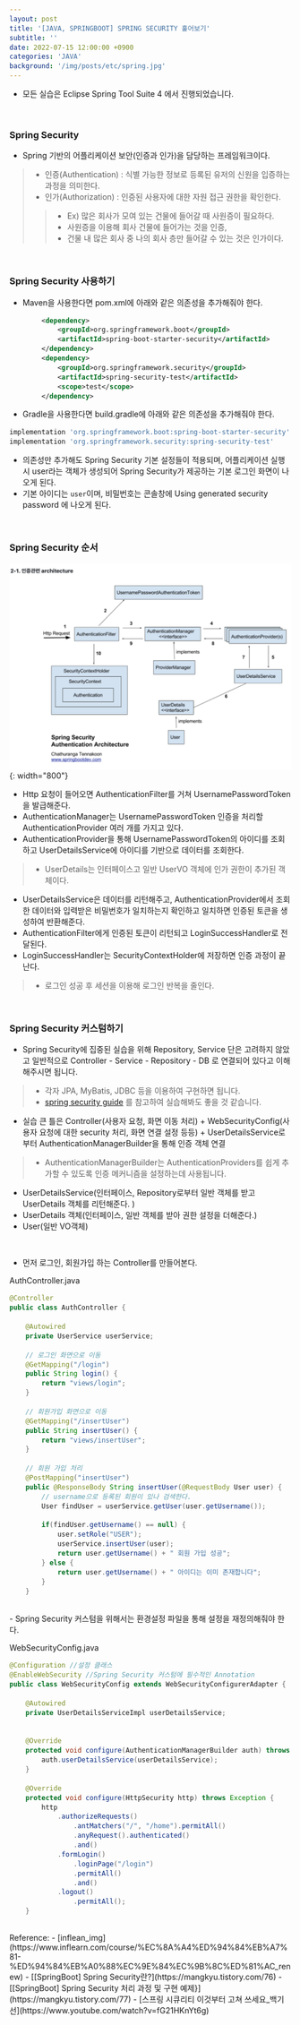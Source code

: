 ```yaml
---
layout: post
title: '[JAVA, SPRINGBOOT] SPRING SECURITY 훑어보기'
subtitle: ''
date: 2022-07-15 12:00:00 +0900
categories: 'JAVA'
background: '/img/posts/etc/spring.jpg'
---
```


- 모든 실습은 Eclipse Spring Tool Suite 4 에서 진행되었습니다.

<br>

### Spring Security
- Spring 기반의 어플리케이션 보안(인증과 인가)을 담당하는 프레임워크이다.
> - 인증(Authentication) : 식별 가능한 정보로 등록된 유저의 신원을 입증하는 과정을 의미한다.
> - 인가(Authorization) : 인증된 사용자에 대한 자원 접근 권한을 확인한다.
> > - Ex) 많은 회사가 모여 있는 건물에 들어갈 때 사원증이 필요하다.
> > - 사원증을 이용해 회사 건물에 들어가는 것을 인증,
> > - 건물 내 많은 회사 중 나의 회사 층만 들어갈 수 있는 것은 인가이다. 

<br>

### Spring Security 사용하기

- Maven을 사용한다면 pom.xml에 아래와 같은 의존성을 추가해줘야 한다.

```xml
		<dependency>
			<groupId>org.springframework.boot</groupId>
			<artifactId>spring-boot-starter-security</artifactId>
		</dependency>
		<dependency>
			<groupId>org.springframework.security</groupId>
			<artifactId>spring-security-test</artifactId>
			<scope>test</scope>
		</dependency>
```

- Gradle을 사용한다면 build.gradle에 아래와 같은 의존성을 추가해줘야 한다.

```gradle
implementation 'org.springframework.boot:spring-boot-starter-security'
implementation 'org.springframework.security:spring-security-test'
```

- 의존성만 추가해도 Spring Security 기본 설정들이 적용되며, 어플리케이션 실행시 user라는 객체가 생성되어 Spring Security가 제공하는 기본 로그인 화면이 나오게 된다.
- 기본 아이디는 `user`이며, 비밀번호는 콘솔창에 Using generated security password 에 나오게 된다.

<br>

### Spring Security 순서

![springsecurity](/img/posts/spring/springsecurity.png){: width="800"}

- Http 요청이 들어오면 AuthenticationFilter를 거쳐 UsernamePasswordToken을 발급해준다.
- AuthenticationManager는 UsernamePasswordToken 인증을 처리할 AuthenticationProvider 여러 개를 가지고 있다.
- AuthenticationProvider을 통해 UsernamePasswordToken의 아이디를 조회하고 UserDetailsService에 아이디를 기반으로 데이터를 조회한다.
> - UserDetails는 인터페이스고 일반 UserVO 객체에 인가 권한이 추가된 객체이다.
-  UserDetailsService은 데이터를 리턴해주고, AuthenticationProvider에서 조회한 데이터와 입력받은 비밀번호가 일치하는지 확인하고 일치하면 인증된 토큰을 생성하여 반환해준다.
-  AuthenticationFilter에게 인증된 토큰이 리턴되고 LoginSuccessHandler로 전달된다.
-  LoginSuccessHandler는 SecurityContextHolder에 저장하면 인증 과정이 끝난다.
> - 로그인 성공 후 세션을 이용해 로그인 반복을 줄인다. 

<br>

### Spring Security 커스텀하기

- Spring Security에 집중된 실습을 위해 Repository, Service 단은 고려하지 않았고 일반적으로 Controller - Service - Repository - DB 로 연결되어 있다고 이해해주시면 됩니다. 
> - 각자 JPA, MyBatis, JDBC 등을 이용하여 구현하면 됩니다.
> - [spring security guide](https://spring.io/guides/gs/securing-web/) 를 참고하여 실습해봐도 좋을 것 같습니다.


- 실습 큰 틀은 Controller(사용자 요청, 화면 이동 처리) + WebSecurityConfig(사용자 요청에 대한 security 처리, 화면 연결 설정 등등) + UserDetailsService로부터 AuthenticationManagerBuilder을 통해 인증 객체 연결 
> - AuthenticationManagerBuilder는 AuthenticationProviders를 쉽게 추가할 수 있도록 인증 메커니즘을 설정하는데 사용됩니다. 
-  UserDetailsService(인터페이스, Repository로부터 일반 객체를 받고 UserDetails 객체를 리턴해준다. )
- UserDetails 객체(인터페이스, 일반 객체를 받아 권한 설정을 더해준다.)
- User(일반 VO객체)


<br>

- 먼저 로그인, 회원가입 하는 Controller를 만들어본다.

AuthController.java

```java
@Controller
public class AuthController {

	@Autowired
	private UserService userService;
	
	// 로그인 화면으로 이동
	@GetMapping("/login") 
	public String login() {
		return "views/login";
	}
	
	// 회원가입 화면으로 이동
	@GetMapping("/insertUser") 
	public String insertUser() {
		return "views/insertUser";
	}
	
	// 회원 가입 처리
	@PostMapping("insertUser")
	public @ResponseBody String insertUser(@RequestBody User user) {
		// username으로 등록된 회원이 있나 검색한다. 
		User findUser = userService.getUser(user.getUsername());
		
		if(findUser.getUsername() == null) {
			user.setRole("USER");
			userService.insertUser(user);
			return user.getUsername() + " 회원 가입 성공";
		} else {
			return user.getUsername() + " 아이디는 이미 존재합니다";
		}
	}
```

<br>
- Spring Security 커스텀을 위해서는 환경설정 파일을 통해 설정을 재정의해줘야 한다.

WebSecurityConfig.java

```java
@Configuration //설정 클래스
@EnableWebSecurity //Spring Security 커스텀에 필수적인 Annotation
public class WebSecurityConfig extends WebSecurityConfigurerAdapter {
	
    @Autowired
	private UserDetailsServiceImpl userDetailsService;
    
	
	@Override
	protected void configure(AuthenticationManagerBuilder auth) throws Exception {
		auth.userDetailsService(userDetailsService);
	}
    
    @Override
	protected void configure(HttpSecurity http) throws Exception {
		http
			.authorizeRequests()
				.antMatchers("/", "/home").permitAll()
				.anyRequest().authenticated()
				.and()
			.formLogin()
				.loginPage("/login")
				.permitAll()
				.and()
			.logout()
				.permitAll();
	}
```


<br>
Reference:
- [inflean_img](https://www.inflearn.com/course/%EC%8A%A4%ED%94%84%EB%A7%81-%ED%94%84%EB%A0%88%EC%9E%84%EC%9B%8C%ED%81%AC_renew)
- [[SpringBoot] Spring Security란?](https://mangkyu.tistory.com/76)
- [[SpringBoot] Spring Security 처리 과정 및 구현 예제}](https://mangkyu.tistory.com/77)
- [스프링 시큐리티 이것부터 고쳐 쓰세요_백기선](https://www.youtube.com/watch?v=fG21HKnYt6g)
